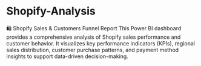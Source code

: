 # Shopify-Analysis
🛍️ Shopify Sales &amp; Customers Funnel Report This Power BI dashboard provides a comprehensive analysis of Shopify sales performance and customer behavior. It visualizes key performance indicators (KPIs), regional sales distribution, customer purchase patterns, and payment method insights to support data-driven decision-making.
